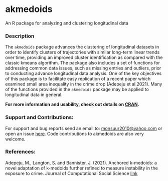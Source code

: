 <!-- README.md is generated from README.Rmd. Please edit that file -->

akmedoids
=========

<!-- badges: start -->
<!-- badges: end -->

An R package for analyzing and clustering longitudinal data

### Description

The `akmedoids` package advances the clustering of longitudinal datasets
in order to identify clusters of trajectories with similar long-term
linear trends over time, providing an improved cluster identification as
compared with the classic kmeans algorithm. The package also includes a
set of functions for addressing common data issues, such as missing
entries and outliers, prior to conducting advance longitudinal data
analysis. One of the key objectives of this package is to facilitate
easy replication of a recent paper which examined small area inequality
in the crime drop (Adepeju et al.2021). Many of the functions provided
in the `akmedoids` package may be applied to longitudinal data in
general.

**For more information and usability, check out details on
[CRAN](https://cran.r-project.org/package=akmedoids).**

### Support and Contributions:

For support and bug reports send an email to:
<a href="mailto:monsuur2010@yahoo.com" class="email">monsuur2010@yahoo.com</a>
or open an issue [here](https://github.com/MAnalytics/akmedoids/issues).
Code contributions to akmedoids are also very welcome.

### References:

Adepeju, M., Langton, S. and Bannister, J. (2021). Anchored k-medoids: a
novel adaptation of k-medoids further refined to measure instability in
the exposure to crime. Journal of Computational Social Science
[link](https://doi.org/10.1007/s42001-021-00103-1)
